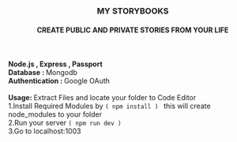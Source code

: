 <h3 align="center"><b>MY STORYBOOKS</h3>
<h4 align="center">CREATE PUBLIC AND PRIVATE STORIES FROM YOUR LIFE</h4></b>
<br><br>
<b>Node.js , Express , Passport </b><br>
<b>Database : </b>Mongodb<br>
<b>Authentication : </b>Google OAuth
<br><br>
<b>Usage: </b>Extract Files and locate your folder to Code Editor<br>
1.Install Required Modules by <code>( npm install ) </code> this will create node_modules to your folder<br>
2.Run your server <code>( npm run dev )</code><br>
3.Go to localhost:1003<br>
